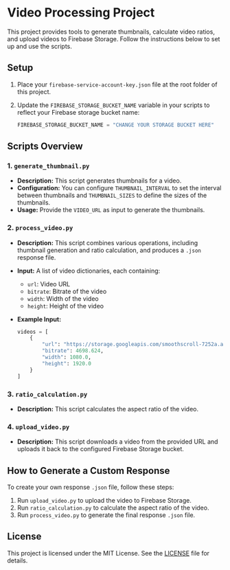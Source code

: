 # Video Processing Project

This project provides tools to generate thumbnails, calculate video ratios, and upload videos to Firebase Storage. Follow the instructions below to set up and use the scripts.

## Setup

1. Place your `firebase-service-account-key.json` file at the root folder of this project.
2. Update the `FIREBASE_STORAGE_BUCKET_NAME` variable in your scripts to reflect your Firebase storage bucket name:

   ```python
   FIREBASE_STORAGE_BUCKET_NAME = "CHANGE YOUR STORAGE BUCKET HERE"
   ```

## Scripts Overview

### 1. `generate_thumbnail.py`
- **Description:** This script generates thumbnails for a video.
- **Configuration:** You can configure `THUMBNAIL_INTERVAL` to set the interval between thumbnails and `THUMBNAIL_SIZES` to define the sizes of the thumbnails.
- **Usage:** Provide the `VIDEO_URL` as input to generate the thumbnails.

### 2. `process_video.py`
- **Description:** This script combines various operations, including thumbnail generation and ratio calculation, and produces a `.json` response file.
- **Input:** A list of video dictionaries, each containing:
  - `url`: Video URL
  - `bitrate`: Bitrate of the video
  - `width`: Width of the video
  - `height`: Height of the video
- **Example Input:**

   ```python
   videos = [
       {
           "url": "https://storage.googleapis.com/smoothscroll-7252a.appspot.com/videos/1_20240812063339_5927708-hd_1080_1920_30fps.mp4",
           "bitrate": 4698.624,
           "width": 1080.0,
           "height": 1920.0
       }
   ]
   ```

### 3. `ratio_calculation.py`
- **Description:** This script calculates the aspect ratio of the video.

### 4. `upload_video.py`
- **Description:** This script downloads a video from the provided URL and uploads it back to the configured Firebase Storage bucket.

## How to Generate a Custom Response

To create your own response `.json` file, follow these steps:

1. Run `upload_video.py` to upload the video to Firebase Storage.
2. Run `ratio_calculation.py` to calculate the aspect ratio of the video.
3. Run `process_video.py` to generate the final response `.json` file.

## License

This project is licensed under the MIT License. See the [LICENSE](LICENSE) file for details.
